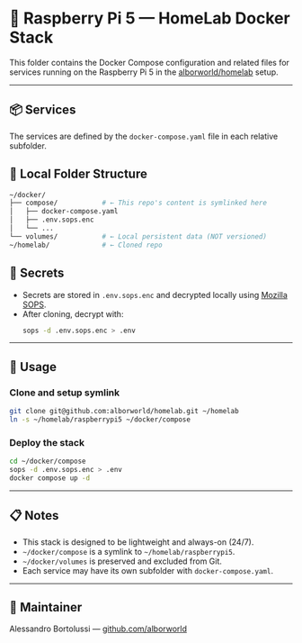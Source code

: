 # 🧪 Raspberry Pi 5 — HomeLab Docker Stack

This folder contains the Docker Compose configuration and related files for services running on the Raspberry Pi 5 in the [alborworld/homelab](https://github.com/alborworld/homelab) setup.

---

## 📦 Services

The services are defined by the `docker-compose.yaml` file in each relative subfolder.

## 📂 Local Folder Structure

```bash
~/docker/
├── compose/           # ← This repo's content is symlinked here
│   ├── docker-compose.yaml
│   ├── .env.sops.enc
│   └── ...
└── volumes/           # ← Local persistent data (NOT versioned)
~/homelab/             # ← Cloned repo
```

## 🔐 Secrets

- Secrets are stored in `.env.sops.enc` and decrypted locally using [Mozilla SOPS](https://github.com/mozilla/sops).
- After cloning, decrypt with:
  ```bash
  sops -d .env.sops.enc > .env
  ```

---

## 🚀 Usage

### Clone and setup symlink

```bash
git clone git@github.com:alborworld/homelab.git ~/homelab
ln -s ~/homelab/raspberrypi5 ~/docker/compose
```

### Deploy the stack

```bash
cd ~/docker/compose
sops -d .env.sops.enc > .env
docker compose up -d
```

---

## 📋 Notes

- This stack is designed to be lightweight and always-on (24/7).
- `~/docker/compose` is a symlink to `~/homelab/raspberrypi5`.
- `~/docker/volumes` is preserved and excluded from Git.
- Each service may have its own subfolder with `docker-compose.yaml`.

---

## 👤 Maintainer

Alessandro Bortolussi — [github.com/alborworld](https://github.com/alborworld)